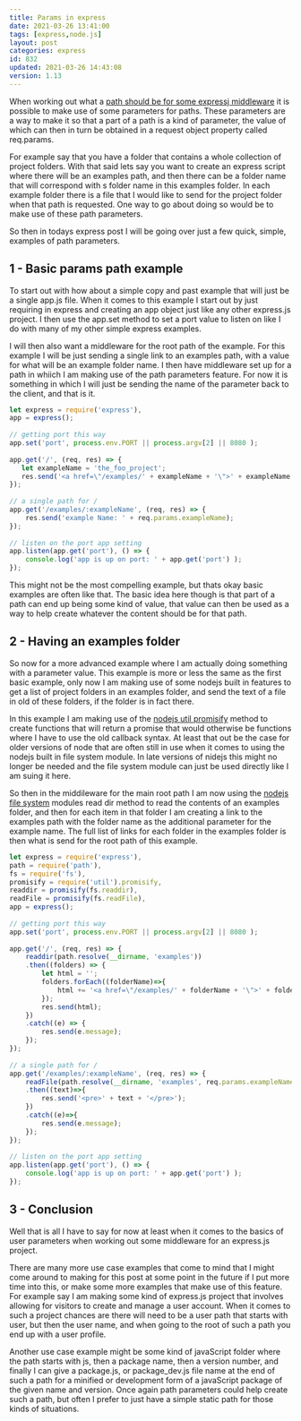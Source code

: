 ```yaml
---
title: Params in express
date: 2021-03-26 13:41:00
tags: [express,node.js]
layout: post
categories: express
id: 832
updated: 2021-03-26 14:43:08
version: 1.13
---
```


When working out what a [path should be for some expressj middleware](https://expressjs.com/en/guide/routing.html) it is possible to make use of some parameters for paths. These parameters are a way to make it so that a part of a path is a kind of parameter, the value of which can then in turn be obtained in a request object property called req.params. 

For example say that you have a folder that contains a whole collection of project folders. With that said lets say you want to create an express script where there will be an examples path, and then there can be a folder name that will correspond with s folder name in this examples folder. In each example folder there is a file that I would like to send for the project folder when that path is requested. One way to go about doing so would be to make use of these path parameters.

So then in todays express post I will be going over just a few quick, simple, examples of path parameters.

<!-- more -->

## 1 - Basic params path example

To start out with how about a simple copy and past example that will just be a single app.js file. When it comes to this example I start out by just requiring in express and creating an app object just like any other express.js project. I then use the app.set method to set a port value to listen on like I do with many of my other simple express examples.

I will then also want a middleware for the root path of the example. For this example I will be just sending a single link to an examples path, with a value for what will be an example folder name. I then have middleware set up for a path in whiich I am making use of the path parameters feature. For now it is something in which I will just be sending the name of the parameter back to the client, and that is it.

```js
let express = require('express'),
app = express();
 
// getting port this way
app.set('port', process.env.PORT || process.argv[2] || 8080 );
 
app.get('/', (req, res) => {
   let exampleName = 'the_foo_project';
   res.send('<a href=\"/examples/' + exampleName + '\">' + exampleName + '</a>');
});
 
// a single path for /
app.get('/examples/:exampleName', (req, res) => {
    res.send('example Name: ' + req.params.exampleName);
});
 
// listen on the port app setting
app.listen(app.get('port'), () => {
    console.log('app is up on port: ' + app.get('port') );
});
```

This might not be the most compelling example, but thats okay basic examples are often like that. The basic idea here though is that part of a path can end up being some kind of value, that value can then be used as a way to help create whatever the content should be for that path.

## 2 - Having an examples folder

So now for a more advanced example where I am actually doing something with a parameter value. This example is more or less the same as the first basic example, only now I am making use of some nodejs built in features to get a list of project folders in an examples folder, and send the text of a file in old of these folders, if the folder is in fact there.

In this example I am making use of the [nodejs util promisify](/2019/06/22/nodejs-util-promisify/) method to create functions that will return a promise that would otherwise be functions where I have to use the old callback syntax. At least that out be the case for older versions of node that are often still in use when it comes to using the nodejs built in file system module. In late versions of nidejs this might no longer be needed and the file system module can just be used directly like I am suing it here.

So then in the middileware for the main root path I am now using the [nodejs file system](/2018/02/08/nodejs-filesystem/) modules read dir method to read the contents of an examples folder, and then for each item in that folder I am creating a link to the examples path with the folder name as the additional parameter for the example name. The full list of links for each folder in the examples folder is then what is send for the root path of this example.

```js
let express = require('express'),
path = require('path'),
fs = require('fs'),
promisify = require('util').promisify,
readdir = promisify(fs.readdir),
readFile = promisify(fs.readFile),
app = express();
 
// getting port this way
app.set('port', process.env.PORT || process.argv[2] || 8080 );
 
app.get('/', (req, res) => {
    readdir(path.resolve(__dirname, 'examples'))
    .then((folders) => {
        let html = '';
        folders.forEach((folderName)=>{
            html += '<a href=\"/examples/' + folderName + '\">' + folderName + '</a><br>';
        });
        res.send(html);
    })
    .catch((e) => {
        res.send(e.message);
    });
});
 
// a single path for /
app.get('/examples/:exampleName', (req, res) => {
    readFile(path.resolve(__dirname, 'examples', req.params.exampleName, 'outline.txt'))
    .then((text)=>{
        res.send('<pre>' + text + '</pre>');
    })
    .catch((e)=>{
        res.send(e.message);
    });
});
 
// listen on the port app setting
app.listen(app.get('port'), () => {
    console.log('app is up on port: ' + app.get('port') );
});
```

## 3 - Conclusion

Well that is all I have to say for now at least when it comes to the basics of user parameters when working out some middleware for an express.js project. 

There are many more use case examples that come to mind that I might come around to making for this post at some point in the future if I put more time into this, or make some more examples that make use of this feature. For example say I am making some kind of express.js project that involves allowing for visitors to create and manage a user account. When it comes to such a project chances are there will need to be a user path that starts with user, but then the user name, and when going to the root of such a path you end up with a user profile.

Another use case example might be some kind of javaScript folder where the path starts with js, then a package name, then a version number, and finally I can give a package.js, or package_dev.js file name at the end of such a path for a minified or development form of a javaScript package of the given name and version. Once again path parameters could help create such a path, but often I prefer to just have a simple static path for those kinds of situations.



